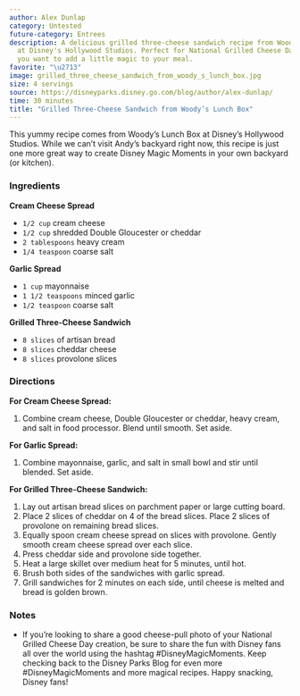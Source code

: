 ```yaml
---
author: Alex Dunlap
category: Untested
future-category: Entrees
description: A delicious grilled three-cheese sandwich recipe from Woody's Lunch Box
  at Disney's Hollywood Studios. Perfect for National Grilled Cheese Day or any day
  you want to add a little magic to your meal.
favorite: "\u2713"
image: grilled_three_cheese_sandwich_from_woody_s_lunch_box.jpg
size: 4 servings
source: https://disneyparks.disney.go.com/blog/author/alex-dunlap/
time: 30 minutes
title: "Grilled Three-Cheese Sandwich from Woody’s Lunch Box"
---
```

This yummy recipe comes from Woody’s Lunch Box at Disney’s Hollywood Studios. While we can’t visit Andy’s backyard right now, this recipe is just one more great way to create Disney Magic Moments in your own backyard (or kitchen).

### Ingredients

**Cream Cheese Spread**
* `1/2 cup` cream cheese
* `1/2 cup` shredded Double Gloucester or cheddar
* `2 tablespoons` heavy cream
* `1/4 teaspoon` coarse salt

**Garlic Spread**
* `1 cup` mayonnaise
* `1 1/2 teaspoons` minced garlic
* `1/2 teaspoon` coarse salt

**Grilled Three-Cheese Sandwich**
* `8 slices` of artisan bread
* `8 slices` cheddar cheese
* `8 slices` provolone slices

### Directions

**For Cream Cheese Spread:**
1. Combine cream cheese, Double Gloucester or cheddar, heavy cream, and salt in food processor. Blend until smooth. Set aside.

**For Garlic Spread:**
1. Combine mayonnaise, garlic, and salt in small bowl and stir until blended. Set aside.

**For Grilled Three-Cheese Sandwich:**
1. Lay out artisan bread slices on parchment paper or large cutting board.
2. Place 2 slices of cheddar on 4 of the bread slices. Place 2 slices of provolone on remaining bread slices.
3. Equally spoon cream cheese spread on slices with provolone. Gently smooth cream cheese spread over each slice.
4. Press cheddar side and provolone side together.
5. Heat a large skillet over medium heat for 5 minutes, until hot.
6. Brush both sides of the sandwiches with garlic spread.
7. Grill sandwiches for 2 minutes on each side, until cheese is melted and bread is golden brown.

### Notes

- If you’re looking to share a good cheese-pull photo of your National Grilled Cheese Day creation, be sure to share the fun with Disney fans all over the world using the hashtag #DisneyMagicMoments. Keep checking back to the Disney Parks Blog for even more #DisneyMagicMoments and more magical recipes. Happy snacking, Disney fans!